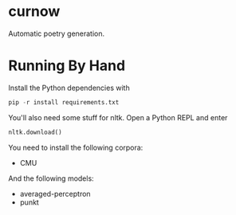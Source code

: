 # curnow
Automatic poetry generation.

Running By Hand
===============

Install the Python dependencies with

```python
pip -r install requirements.txt
```

You'll also need some stuff for nltk. Open a Python REPL and enter

```python
nltk.download()
```

You need to install the following corpora:
- CMU

And the following models:
- averaged-perceptron
- punkt
